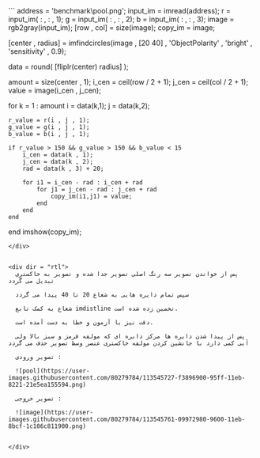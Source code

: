 <div dir = "ltr">
  ```
address = 'benchmark\pool.png';
input_im = imread(address);
r = input_im( : , : , 1);
g = input_im( : , : , 2);
b = input_im( : , : , 3);
image = rgb2gray(input_im);
[row , col] = size(image);
copy_im = image;

[center , radius] = imfindcircles(image , [20 40] , 'ObjectPolarity' , 'bright' , 'sensitivity' , 0.9);

data = round( [fliplr(center) radius] );

amount = size(center , 1);
i_cen = ceil(row / 2 + 1);
j_cen = ceil(col / 2 + 1);
value = image(i_cen , j_cen);

for k = 1 : amount
    i = data(k,1);
    j = data(k,2);
    
    r_value = r(i , j , 1);
    g_value = g(i , j , 1);
    b_value = b(i , j , 1);
    
    if r_value > 150 && g_value > 150 && b_value < 15
        i_cen = data(k , 1);
        j_cen = data(k , 2);
        rad = data(k , 3) + 20;

        for i1 = i_cen - rad : i_cen + rad
            for j1 = j_cen - rad : j_cen + rad
                copy_im(i1,j1) = value;
            end
        end
    end
end
imshow(copy_im);
```
</div>


<div dir = "rtl">
  پس از خواندن تصویر سه رنگ اصلی تصویر جدا شده و تصویر به خاکستری تبدیل می گردد
  
  سپس تمام دایره هایی به شعاع 20 تا 40 پیدا می گردد
  
  شعاع به کمک تابع imdistline تخمین زده شده است.
  
  دقت نیز با آزمون و خطا به دست آمده است.
  
  پس از پیدا شدن دایره ها مرکز دایره ای که مولفه قرمز و سبز بالا ولی آبی کمی دارد با جانشین کردن مولفه خاکستری عنصر وسط تصویر حذف می گردد
  
  تصویر ورودی :
  
  ![pool](https://user-images.githubusercontent.com/80279784/113545727-f3896900-95ff-11eb-8221-21e5ea155594.png)

  تصویر خروجی :
  
  ![image](https://user-images.githubusercontent.com/80279784/113545761-09972980-9600-11eb-8bcf-1c106c811900.png)


</div>

